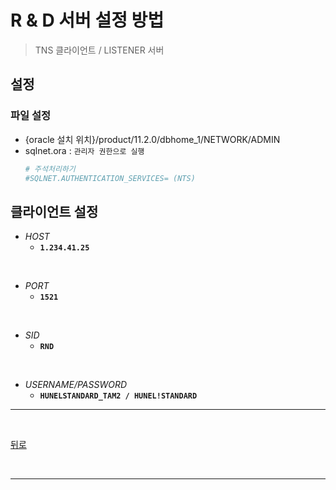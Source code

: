 # R & D 서버 설정 방법
> TNS 클라이언트 / LISTENER 서버

## 설정
### 파일 설정
- {oracle 설치 위치}/product/11.2.0/dbhome_1/NETWORK/ADMIN
- sqlnet.ora : `관리자 권한으로 실행`
    ```sh
    # 주석처리하기
    #SQLNET.AUTHENTICATION_SERVICES= (NTS)
    ```

## 클라이언트 설정
- *HOST*
  - **`1.234.41.25`**

<br>

- *PORT*
  - **`1521`**

<br>

- *SID*
  - **`RND`**

<br>

- *USERNAME/PASSWORD*
  - **`HUNELSTANDARD_TAM2 / HUNEL!STANDARD`**

<hr>
<br>

[뒤로](https://github.com/hcgnine/Guide)

<br>
<hr>